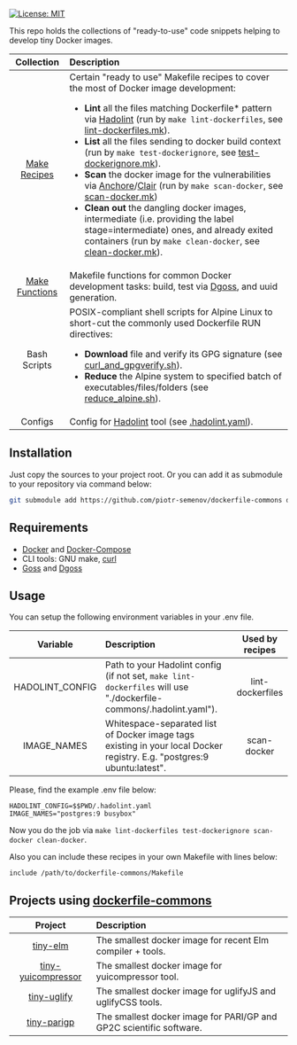[![License: MIT](https://img.shields.io/badge/License-MIT-yellow.svg)](https://opensource.org/licenses/MIT)

This repo holds the collections of "ready-to-use" code snippets helping to develop tiny Docker images.

| Collection | Description |
|:----------:|:------------|
| [Make Recipes](./recipes) | Certain "ready to use" Makefile recipes to cover the most of Docker image development:<BR> <UL><LI>**Lint** all the files matching Dockerfile* pattern via [Hadolint](https://github.com/hadolint/hadolint) (run by `make lint-dockerfiles`, see [lint-dockerfiles.mk](./recipes/lint-dockerfiles.mk)).</LI> <LI>**List** all the files sending to docker build context (run by `make test-dockerignore`, see [test-dockerignore.mk](./recipes/test-dockerignore.mk)).</LI> <LI>**Scan** the docker image for the vulnerabilities via [Anchore](https://github.com/anchore/anchore-engine)/[Clair](https://github.com/arminc/clair-scanner) (run by `make scan-docker`, see [scan-docker.mk](./recipes/scan-docker.mk))</LI> <LI>**Clean out** the dangling docker images, intermediate (i.e. providing the label stage=intermediate) ones, and already exited containers (run by `make clean-docker`, see [clean-docker.mk](./recipes/clean-docker.mk)).</LI></UL> |
| [Make Functions](./docker-funcs.mk) | Makefile functions for common Docker development tasks: build, test via [Dgoss](https://github.com/aelsabbahy/goss/tree/master/extras/dgoss), and uuid generation. |
| Bash Scripts | POSIX-compliant shell scripts for Alpine Linux to short-cut the commonly used Dockerfile RUN directives:<BR> <UL><LI>**Download** file and verify its GPG signature (see [curl_and_gpgverify.sh](./curl_and_gpgverify.sh)).</LI> <LI>**Reduce** the Alpine system to specified batch of executables/files/folders (see [reduce_alpine.sh](./reduce_alpine.sh)).</LI></UL> |
| Configs | Config for [Hadolint](https://github.com/hadolint/hadolint) tool (see [.hadolint.yaml](.hadolint.yaml)). |


## Installation

Just copy the sources to your project root. Or you can add it as submodule to your repository via command below:

```bash
git submodule add https://github.com/piotr-semenov/dockerfile-commons dockerfile-commons
```

## Requirements

  * [Docker](https://docs.docker.com/engine/install/) and [Docker-Compose](https://docs.docker.com/compose/install/)
  * CLI tools: GNU make, [curl](https://curl.se)
  * [Goss](https://github.com/aelsabbahy/goss) and [Dgoss](https://github.com/aelsabbahy/goss/tree/master/extras/dgoss)

## Usage

You can setup the following environment variables in your .env file.

| Variable | Description | Used by recipes |
|:--------:|:------------|:---------------:|
| HADOLINT_CONFIG | Path to your Hadolint config (if not set, `make lint-dockerfiles` will use "./dockerfile-commons/.hadolint.yaml"). | lint-dockerfiles |
| IMAGE_NAMES | Whitespace-separated list of Docker image tags existing in your local Docker registry. E.g. "postgres:9 ubuntu:latest". | scan-docker |

Please, find the example .env file below:

```text
HADOLINT_CONFIG=$$PWD/.hadolint.yaml
IMAGE_NAMES="postgres:9 busybox"
```

Now you do the job via `make lint-dockerfiles test-dockerignore scan-docker clean-docker`.

Also you can include these recipes in your own Makefile with lines below:

```text
include /path/to/dockerfile-commons/Makefile
```

## Projects using [dockerfile-commons](https://github.com/piotr-semenov/dockerfile-commons)

| Project | Description |
|:-------:|:------------|
| [tiny-elm](https://github.com/piotr-semenov/elm-docker) | The smallest docker image for recent Elm compiler + tools. |
| [tiny-yuicompressor](https://github.com/piotr-semenov/yuicompressor-docker) | The smallest docker image for yuicompressor tool. |
| [tiny-uglify](https://github.com/piotr-semenov/uglify-docker) | The smallest docker image for uglifyJS and uglifyCSS tools. |
| [tiny-parigp](https://github.com/piotr-semenov/parigp-docker) | The smallest docker image for PARI/GP and GP2C scientific software. |

